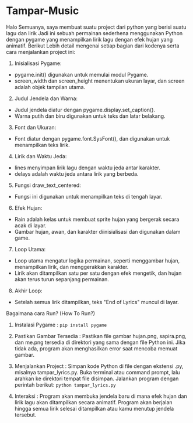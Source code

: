 # Tampar-Music

Halo Semuanya, saya membuat suatu project dari python yang berisi suatu lagu dan lirik
Jadi ini sebuah permainan sederhena menggunakan Python dengan pygame yang menampilkan lirik lagu dengan efek hujan yang animatif.
Berikut Lebih detail mengenai setiap bagian dari kodenya serta cara menjalankan project ini:
1. Inisialisasi Pygame:
- pygame.init() digunakan untuk memulai modul Pygame.
- screen_width dan screen_height menentukan ukuran layar, dan screen adalah objek tampilan utama.

2. Judul Jendela dan Warna:
- Judul jendela diatur dengan pygame.display.set_caption().
- Warna putih dan biru digunakan untuk teks dan latar belakang.

3. Font dan Ukuran:
- Font diatur dengan pygame.font.SysFont(), dan digunakan untuk menampilkan teks lirik.

4. Lirik dan Waktu Jeda:
- lines menyimpan lirik lagu dengan waktu jeda antar karakter.
- delays adalah waktu jeda antara lirik yang berbeda.

5. Fungsi draw_text_centered:
- Fungsi ini digunakan untuk menampilkan teks di tengah layar.

6. Efek Hujan:
- Rain adalah kelas untuk membuat sprite hujan yang bergerak secara acak di layar.
- Gambar hujan, awan, dan karakter diinisialisasi dan digunakan dalam game.

7. Loop Utama:
- Loop utama mengatur logika permainan, seperti menggambar hujan, menampilkan lirik, dan menggerakkan karakter.
- Lirik akan ditampilkan satu per satu dengan efek mengetik, dan hujan akan terus turun sepanjang permainan.

8. Akhir Loop:
- Setelah semua lirik ditampilkan, teks "End of Lyrics" muncul di layar.

Bagaimana cara Run? (How To Run?)
1. Instalasi Pygame : `pip install pygame`
   
2. Pastikan Gambar Tersedia : Pastikan file gambar hujan.png, sapira.png, dan me.png tersedia di direktori yang sama dengan file Python ini. Jika tidak ada, program akan menghasilkan error saat mencoba memuat gambar.
   
3. Menjalankan Project : Simpan kode Python di file dengan ekstensi .py, misalnya tampar_lyrics.py.
Buka terminal atau command prompt, lalu arahkan ke direktori tempat file disimpan.
Jalankan program dengan perintah berikut: `python tampar_lyrics.py`

4. Interaksi : Program akan membuka jendela baru di mana efek hujan dan lirik lagu akan ditampilkan secara animatif.
Program akan berjalan hingga semua lirik selesai ditampilkan atau kamu menutup jendela tersebut.
